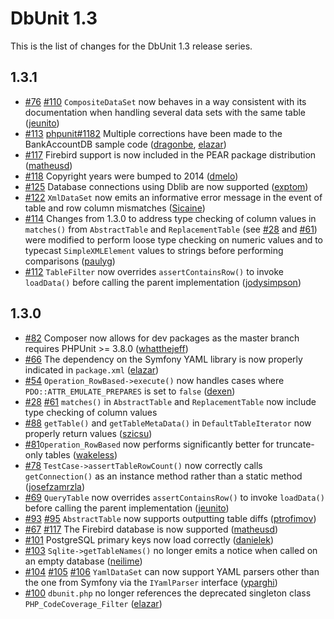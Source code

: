 DbUnit 1.3
==========

This is the list of changes for the DbUnit 1.3 release series.

1.3.1
-----

* [#76](https://github.com/sebastianbergmann/dbunit/issues/76) [#110](https://github.com/sebastianbergmann/dbunit/pull/110) `CompositeDataSet` now behaves in a way consistent with its documentation when handling several data sets with the same table ([jeunito](https://github.com/jeunito))
* [#113](https://github.com/sebastianbergmann/dbunit/pull/113) [phpunit#1182](https://github.com/sebastianbergmann/phpunit/issues/1182) Multiple corrections have been made to the BankAccountDB sample code ([dragonbe](https://github.com/dragonbe), [elazar](https://github.com/elazar))
* [#117](https://github.com/sebastianbergmann/dbunit/pull/117) Firebird support is now included in the PEAR package distribution ([matheusd](https://github.com/matheusd))
* [#118](https://github.com/sebastianbergmann/dbunit/pull/118) Copyright years were bumped to 2014 ([dmelo](https://github.com/dmelo))
* [#125](https://github.com/sebastianbergmann/dbunit/pull/125) Database connections using Dblib are now supported ([exptom](https://github.com/exptom))
* [#122](https://github.com/sebastianbergmann/dbunit/pull/122) `XmlDataSet` now emits an informative error message in the event of table and row column mismatches ([Sicaine](https://github.com/Sicaine]))
* [#114](https://github.com/sebastianbergmann/dbunit/pull/114) Changes from 1.3.0 to address type checking of column values in `matches()` from `AbstractTable` and `ReplacementTable` (see [#28](https://github.com/sebastianbergmann/dbunit/issues/28) and [#61](https://github.com/sebastianbergmann/dbunit/issues/61)) were modified to perform loose type checking on numeric values and to typecast `SimpleXMLElement` values to strings before performing comparisons ([paulyg](https://github.com/paulyg]))
* [#112](https://github.com/sebastianbergmann/dbunit/pull/112) `TableFilter` now overrides `assertContainsRow()` to invoke `loadData()` before calling the parent implementation ([jodysimpson](https://github.com/jodysimpson))

1.3.0
-----

* [#82](https://github.com/sebastianbergmann/dbunit/issues/82) Composer now allows for dev packages as the master branch requires PHPUnit >= 3.8.0 ([whatthejeff](https://github.com/whatthejeff))
* [#66](https://github.com/sebastianbergmann/dbunit/pull/66) The dependency on the Symfony YAML library is now properly indicated in `package.xml` ([elazar](https://github.com/elazar))
* [#54](https://github.com/sebastianbergmann/dbunit/pull/54) `Operation_RowBased->execute()` now handles cases where `PDO::ATTR_EMULATE_PREPARES` is set to `false` ([dexen](https://github.com/dexen))
* [#28](https://github.com/sebastianbergmann/dbunit/issues/28) [#61](https://github.com/sebastianbergmann/dbunit/issues/61) `matches()` in `AbstractTable` and `ReplacementTable` now include type checking of column values
* [#88](https://github.com/sebastianbergmann/dbunit/pull/88) `getTable()` and `getTableMetaData()` in `DefaultTableIterator` now properly return values ([szicsu](https://github.com/szicsu))
* [#81](https://github.com/sebastianbergmann/dbunit/pull/81)`Operation_RowBased` now performs significantly better for truncate-only tables ([wakeless](https://github.com/wakeless))
* [#78](https://github.com/sebastianbergmann/dbunit/pull/78) `TestCase->assertTableRowCount()` now correctly calls `getConnection()` as an instance method rather than a static method ([josefzamrzla](https://github.com/josefzamrzla))
* [#69](https://github.com/sebastianbergmann/dbunit/pull/69) `QueryTable` now overrides `assertContainsRow()` to invoke `loadData()` before calling the parent implementation ([jeunito](https://github.com/jeunito))
* [#93](https://github.com/sebastianbergmann/dbunit/pull/93) [#95](https://github.com/sebastianbergmann/dbunit/pull/95) `AbstractTable` now supports outputting table diffs ([ptrofimov](https://github.com/ptrofimov))
* [#67](https://github.com/sebastianbergmann/dbunit/pull/67) [#117](https://github.com/sebastianbergmann/dbunit/pull/117) The Firebird database is now supported ([matheusd](https://github.com/matheusd))
* [#101](https://github.com/sebastianbergmann/dbunit/pull/101) PostgreSQL primary keys now load correctly ([danielek](https://github.com/danielek))
* [#103](https://github.com/sebastianbergmann/dbunit/pull/103) `Sqlite->getTableNames()` no longer emits a notice when called on an empty database ([neilime](https://github.com/neilime))
* [#104](https://github.com/sebastianbergmann/dbunit/pull/104) [#105](https://github.com/sebastianbergmann/dbunit/pull/105) [#106](https://github.com/sebastianbergmann/dbunit/pull/106) `YamlDataSet` can now support YAML parsers other than the one from Symfony via the `IYamlParser` interface ([yparghi](https://github.com/yparghi))
* [#100](https://github.com/sebastianbergmann/dbunit/pull/100) `dbunit.php` no longer references the deprecated singleton class `PHP_CodeCoverage_Filter` ([elazar](https://github.com/elazar))
